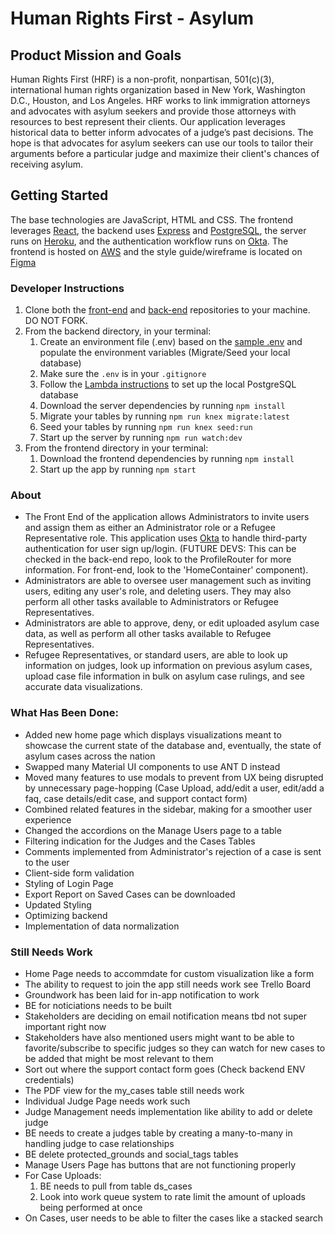 # Human Rights First - Asylum

## Product Mission and Goals

Human Rights First (HRF) is a non-profit, nonpartisan, 501(c)(3), international human rights organization based in New York, Washington D.C., Houston, and Los Angeles. HRF works to link immigration attorneys and advocates with asylum seekers and provide those attorneys with resources to best represent their clients. Our application leverages historical data to better inform advocates of a judge’s past decisions. The hope is that advocates for asylum seekers can use our tools to tailor their arguments before a particular judge and maximize their client's chances of receiving asylum.

## Getting Started
The base technologies are JavaScript, HTML and CSS. The frontend leverages [React](https://reactjs.org/), the backend uses [Express](https://expressjs.com/) and [PostgreSQL](https://www.postgresql.org/), the server runs on [Heroku](heroku.com), and the authentication workflow runs on [Okta](https://developer.okta.com/okta-sdk-nodejs/jsdocs/). The frontend is hosted on [AWS](https://aws.amazon.com/) and the style guide/wireframe is located on [Figma](https://www.figma.com/file/V2XbE5rpvqrNLOXs3m82k8/HRF-Asylum-Labs34-A)

### Developer Instructions
1. Clone both the [front-end](https://github.com/Lambda-School-Labs/human-rights-first-asylum-fe-a) and [back-end](https://github.com/Lambda-School-Labs/human-rights-first-asylum-be-a) repositories to your machine. DO NOT FORK.
1. From the backend directory, in your terminal:
    1. Create an environment file (.env) based on the [sample .env](https://github.com/Lambda-School-Labs/human-rights-first-asylum-fe-a/blob/main/.env.sample) and populate the environment variables (Migrate/Seed your local database)
    1. Make sure the `.env` is in your `.gitignore`
    1. Follow the [Lambda instructions](https://docs.labs.lambdaschool.com/api/#setup-postgres) to set up the local PostgreSQL database
    1. Download the server dependencies by running `npm install`
    1. Migrate your tables by running `npm run knex migrate:latest`
    1. Seed your tables by running `npm run knex seed:run`
    1. Start up the server by running `npm run watch:dev`
1. From the frontend directory in your terminal:
    1. Download the frontend dependencies by running `npm install`
    1. Start up the app by running `npm start`

### About

- The Front End of the application allows Administrators to invite users and assign them as either an Administrator role or a Refugee Representative role. This application uses [Okta](https://www.okta.com/) to handle third-party authentication for user sign up/login. (FUTURE DEVS: This can be checked in the back-end repo, look to the ProfileRouter for more information. For front-end, look to the 'HomeContainer' component).
- Administrators are able to oversee user management such as inviting users, editing any user's role, and deleting users. They may also perform all other tasks available to Administrators or Refugee Representatives.
- Administrators are able to approve, deny, or edit uploaded asylum case data, as well as perform all other tasks available to Refugee Representatives.
- Refugee Representatives, or standard users, are able to look up information on judges, look up information on previous asylum cases, upload case file information in bulk on asylum case rulings, and see accurate data visualizations.

### What Has Been Done:

- Added new home page which displays visualizations meant to showcase the current state of the database and, eventually, the state of asylum cases across the nation
- Swapped many Material UI components to use ANT D instead
- Moved many features to use modals to prevent from UX being disrupted by unnecessary page-hopping (Case Upload, add/edit a user, edit/add a faq, case details/edit case, and support contact form)
- Combined related features in the sidebar, making for a smoother user experience
- Changed the accordions on the Manage Users page to a table
- Filtering indication for the Judges and the  Cases Tables
- Comments implemented from Administrator's rejection of a case is sent to the user
- Client-side form validation
- Styling of Login Page
- Export Report on Saved Cases can be downloaded
- Updated Styling 
- Optimizing backend
- Implementation of data normalization

### Still Needs Work

- Home Page needs to accommdate for custom visualization like a form
- The ability to request to join the app still needs work see Trello Board
- Groundwork has been laid for in-app notification to work
- BE for noticiations needs to be built
- Stakeholders are deciding on email notification means tbd not super important right now
- Stakeholders have also mentioned users might want to be able to favorite/subscribe to specific judges so they can watch for new cases to be added that might be most relevant to them
- Sort out where the support contact form goes (Check backend ENV credentials)
- The PDF view for the my_cases table still needs work
- Individual Judge Page needs work such 
- Judge Management needs implementation like ability to add or delete judge
- BE needs to create a judges table by creating a many-to-many in handling judge to case relationships
- BE delete protected_grounds and social_tags tables
- Manage Users Page has buttons that are not functioning properly
- For Case Uploads:
    1. BE needs to pull from table ds_cases
    2. Look into work queue system to rate limit the amount of uploads being performed at once
- On Cases, user needs to be able to filter the cases like a stacked search

